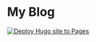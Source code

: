 My Blog
=======

[![Deploy Hugo site to Pages](https://github.com/aryo-sr/blog/actions/workflows/hugo.yml/badge.svg)](https://github.com/aryo-sr/blog/actions/workflows/hugo.yml)